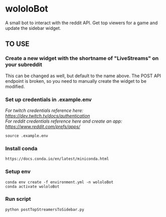 # wololoBot
A small bot to interact with the reddit API. Get top viewers for a game and update the sidebar widget.

## TO USE

### Create a new widget with the shortname of "LiveStreams" on your subreddit

This can be changed as well, but default to the name above. The POST API endpoint is broken, so you need to manually create the widget to be modified.


### Set up credentials in .example.env

*For twitch credentials reference here: https://dev.twitch.tv/docs/authentication* <br/>
*For reddit credentials reference here and create an app: https://www.reddit.com/prefs/apps/* <br/>
```
source .example.env
```

### Install conda 
```
https://docs.conda.io/en/latest/miniconda.html
```

### Setup env
```
conda env create -f environment.yml -n wololoBot
conda activate wololoBot
```

### Run script
```
python postTopStreamersToSidebar.py
```
